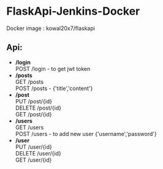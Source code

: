 # FlaskApi-Jenkins-Docker
 Docker image : kowal20x7/flaskapi

<h2>Api:</h2>
<ul>
 <li><b> /login</li></b>
POST   /login    - to get jwt token<br>
 <li><b>/posts</li></b>
GET    /posts<br>
POST   /posts    - {'title','content'}<br>
<li> <b>/post</li></b>
PUT    /post/{id}<br>
DELETE /post/{id}<br>
GET    /post/{id}<br>
<li><b> /users</li></b>
GET    /users<br>
POST   /users    - to add new user {'username','password'}<br>
<li><b>/user</li></b>
PUT    /user/{id}<br>
DELETE /user/{id}<br>
GET    /user/{id}<br>
